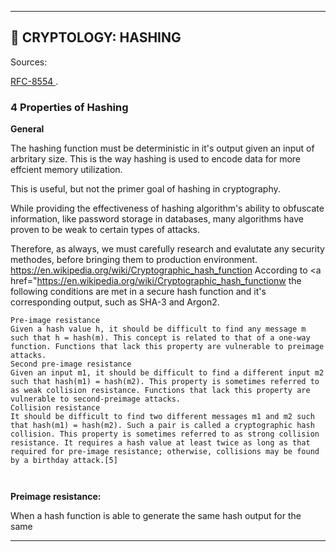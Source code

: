 ___

## 📖 CRYPTOLOGY: HASHING 

Sources:
<p><a href="https://www.rfc-editor.org/rfc/rfc8554.html">RFC-8554 </a>.</p>


### 4 Properties of Hashing 


**General** 

The hashing function must be deterministic in it's output given an input of arbritary size. 
This is the way hashing is used to encode data for more effcient memory utilization.

This is useful, but not the primer goal of hashing in cryptography.

While providing the effectiveness of hashing algorithm's ability to obfuscate information, like password storage in databases, many algorithms have proven to be weak to certain types of attacks.

Therefore, as always, we must carefully research and evalutate any security methodes, before bringing them to production environment.
https://en.wikipedia.org/wiki/Cryptographic_hash_function
According to <a href="https://en.wikipedia.org/wiki/Cryptographic_hash_functionw<a> the following conditions are met in a secure hash function and it's corresponding output, such as SHA-3 and Argon2.

```
Pre-image resistance
Given a hash value h, it should be difficult to find any message m such that h = hash(m). This concept is related to that of a one-way function. Functions that lack this property are vulnerable to preimage attacks.
Second pre-image resistance
Given an input m1, it should be difficult to find a different input m2 such that hash(m1) = hash(m2). This property is sometimes referred to as weak collision resistance. Functions that lack this property are vulnerable to second-preimage attacks.
Collision resistance
It should be difficult to find two different messages m1 and m2 such that hash(m1) = hash(m2). Such a pair is called a cryptographic hash collision. This property is sometimes referred to as strong collision resistance. It requires a hash value at least twice as long as that required for pre-image resistance; otherwise, collisions may be found by a birthday attack.[5]



```


**Preimage resistance:**

When a hash function is able to generate the same hash output for the same 


---
